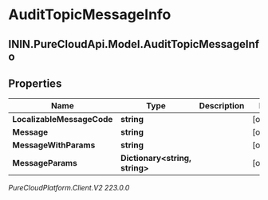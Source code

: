 # AuditTopicMessageInfo

## ININ.PureCloudApi.Model.AuditTopicMessageInfo

## Properties

|Name | Type | Description | Notes|
|------------ | ------------- | ------------- | -------------|
| **LocalizableMessageCode** | **string** |  | [optional] |
| **Message** | **string** |  | [optional] |
| **MessageWithParams** | **string** |  | [optional] |
| **MessageParams** | **Dictionary&lt;string, string&gt;** |  | [optional] |



_PureCloudPlatform.Client.V2 223.0.0_

